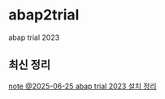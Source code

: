 # abap2trial

abap trial 2023

## 최신 정리

[note @2025-06-25 abap trial 2023 설치 정리](/Docker/2025-06-25-abap-trial-2023.md)

